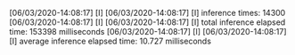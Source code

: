 [06/03/2020-14:08:17] [I] 
[06/03/2020-14:08:17] [I] inference times: 14300
[06/03/2020-14:08:17] [I] 
[06/03/2020-14:08:17] [I] total   inference elapsed time:           153398 milliseconds
[06/03/2020-14:08:17] [I] 
[06/03/2020-14:08:17] [I] average inference elapsed time:           10.727 milliseconds